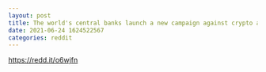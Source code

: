 ```yaml
--- 
layout: post 
title: The world's central banks launch a new campaign against crypto and shill their CBDC shitcoin. 
date: 2021-06-24 1624522567 
categories: reddit 
--- 
```

https://redd.it/o6wjfn